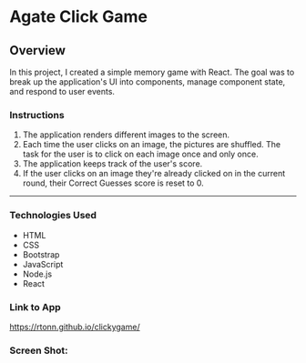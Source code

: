 # Agate Click Game

## Overview
In this project, I created a simple memory game with React. The goal was to break up the application's UI into components, manage component state, and respond to user events.

### Instructions
1. The application renders different images to the screen. 
2. Each time the user clicks on an image, the pictures are shuffled. The task for the user is to click on each image once and only once. 
3. The application keeps track of the user's score. 
4. If the user clicks on an image they're already clicked on in the current round, their Correct Guesses score is reset to 0.

- - -

### Technologies Used
* HTML
* CSS
* Bootstrap
* JavaScript
* Node.js
* React

### Link to App
https://rtonn.github.io/clickygame/


### Screen Shot:
